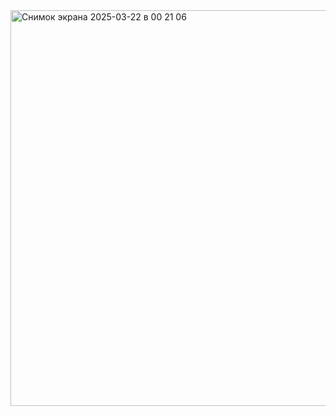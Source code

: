 <img width="633" alt="Снимок экрана 2025-03-22 в 00 21 06" src="https://github.com/user-attachments/assets/9f960e8e-ad1c-4d98-a9b0-9254ce343cd2" />
